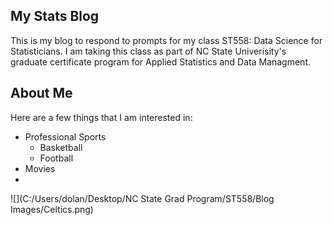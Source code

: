 ## My Stats Blog
This is my blog to respond to prompts for my class ST558: Data Science for Statisticians. I am taking this class as part of NC State Univerisity's graduate certificate program for Applied Statistics and Data Managment.

## About Me
Here are a few things that I am interested in:
* Professional Sports  
    + Basketball
    + Football
* Movies
* 
![](C:/Users/dolan/Desktop/NC State Grad Program/ST558/Blog Images/Celtics.png)

